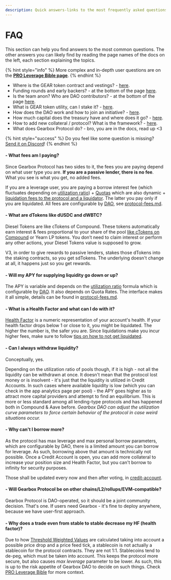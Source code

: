 ```yaml
---
description: Quick answers-links to the most frequently asked questions.
---
```


# FAQ

This section can help you find answers to the most common questions. The other answers you can likely find by reading the page names of the docs on the left, each section explaining the topics.

{% hint style="info" %}
More complex and in-depth user questions are on the [**PRO Leverage Bible page**](../traders-and-farmers/pro-leverage-bible.md).
{% endhint %}

* Where is the GEAR token contract and vestings? - [here](https://docs.gearbox.finance/gear-token/gear-overview).
* Funding rounds and early backers? - at the bottom of the page [here](../gear-token/supply-information.md#early-backers-and-dao-round-2022).
* Is the team anon? Who are DAO contributors? - at the bottom of the page [here](https://gearboxprotocol.notion.site/Gearbox-DAO-23966f122ae4421492819242b30a0e7a).
* What is GEAR token utility, can I stake it? - [here](../gear-token/utility-and-staking.md).
* How does the DAO work and how to join an initiative? - [here](https://gearboxprotocol.notion.site/DAO-Initiatives-Cycles-57dea693c7f44c3d9d4d818e5b0ac88b).
* How much capital does the treasury have and where does it go? - [here](https://gearboxprotocol.notion.site/Monthly-Reports-6849871a9bae44dfb903531c0a997e8f).
* How to add new collateral / protocol? What is the framework? - [here](https://docs.gearbox.finance/overview/credit-account/how-to-add-new-assets-protocols).
* What does Gearbox Protocol do? - bro, you are in the docs, read up <3

{% hint style="success" %}
Do you feel like some question is missing? [Send it on Discord](https://discord.com/invite/gearbox)!
{% endhint %}

#### **- What fees am I paying?**&#x20;

Since Gearbox Protocol has two sides to it, the fees you are paying depend on what user type you are. **If you are a passive lender, there is no fee**. What you see is what you get, no added fees.

If you are a leverage user, you are paying a borrow interest fee (which fluctuates depending on [utilization ratio](../lending-market/pools-and-apy/#how-to-calculate-apy)) + [Quotas](../governance/quotas-and-gauges/) which are also dynamic + [liquidation fees to the protocol and a liquidator](protocol-fees.md#trader-farmer-fees). The latter you pay only if you are liquidated. All fees are configurable by [DAO](../governance/setup/), see [protocol-fees.md](protocol-fees.md "mention").

#### - What are dTokens like dUSDC and dWBTC?&#x20;

Diesel Tokens are like cTokens of Compound. These tokens automatically earn interest & fees proportional to your share of the pool [like cTokens on Compound](https://compound.finance/docs/ctokens) or Yearn LP tokens. You don’t need to claim interest or perform any other actions, your Diesel Tokens value is supposed to grow.

V3, in order to give rewards to passive lenders, stakes those dTokens into the staking contracts, so you get sdTokens. The underlying doesn't change at all, it happens just so you get rewards.&#x20;

#### - Will my APY for supplying liquidity go down or up?&#x20;

The APY is variable and depends on the [utilization ratio](../lending-market/pools-and-apy/#how-to-calculate-apy) formula which is configurable by [DAO](../governance/setup/). It also depends on Quota Rates. The interface makes it all simple, details can be found in [protocol-fees.md](protocol-fees.md "mention").

#### - What is a Health Factor and what can I do with it?&#x20;

[Health Factor](liquidations/#what-is-a-health-factor) is a numeric representation of your account's health. If your health factor drops below 1 or close to it, you might be liquidated. The higher the number is, the safer you are. Since liquidations make you incur higher fees, make sure to follow [tips on how to not get liquidated](../traders-and-farmers/credit-account-dashboard-overview/kak-ne-byt-rekt.md).

#### - Сan I always withdraw liquidity?

Conceptually, yes.

Depending on the utilization ratio of pools though, if it is high - not all the liquidity can be withdrawn at once. It doesn't mean that the protocol lost money or is insolvent - it's just that the liquidity is utilized in Credit Accounts. In such cases where available liquidity is low (which you can check in the app analytics page per pool) - the APY goes higher as to attract more capital providers and attempt to find an equilibrium. This is more or less standard among all lending-type protocols and has happened both in Compound & Aave before. _Gearbox DAO can adjust the utilization curve parameters to force certain behavior of the protocol in case weird situations occur._

#### - **Why can't I borrow more?**

As the protocol has max leverage and max personal borrow parameters, which are configurable by DAO, there is a limited amount you can borrow for leverage. As such, borrowing above that amount is technically not possible. Once a Credit Account is open, you can add more collateral to increase your position size and Health Factor, but you can't borrow to infinity for security purposes.

Those shall be updated every now and then after voting, in [credit-account](credit-account/ "mention").

#### - **Will Gearbox Protocol be on other chains/L2/rollups/EVM-compatible?**

Gearbox Protocol is DAO-operated, so it should be a joint community decision. That's one. If users need Gearbox - it's fine to deploy anywhere, because we have user-first approach.&#x20;

#### - Why does a trade even from stable to stable decrease my HF (health factor)?

Due to how [Threshold Weighted Values](liquidations/#threshold-weighted-value) are calculated taking into account a possible price drop and a price feed tick, a stablecoin is not actually a stablecoin for the protocol contracts. They are not 1:1. Stablecoins tend to de-peg, which must be taken into account. This keeps the protocol more secure, but also causes _max leverage_ parameter to be lower. As such, this is up to the risk appetite of Gearbox DAO to decide on such things. Check [PRO Leverage Bible](../traders-and-farmers/pro-leverage-bible.md) for more context.
